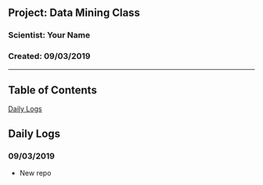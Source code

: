 ##  Project: Data Mining Class
### Scientist: Your Name
### Created: 09/03/2019

---    

## Table of Contents
[Daily Logs](#logs)  

## Daily Logs<a name="logs"></a>
### 09/03/2019
* New repo 

